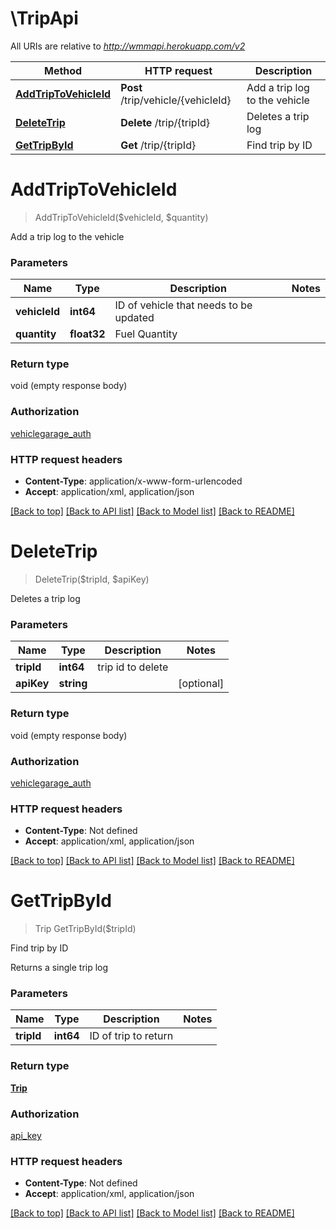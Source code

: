 # \TripApi

All URIs are relative to *http://wmmapi.herokuapp.com/v2*

Method | HTTP request | Description
------------- | ------------- | -------------
[**AddTripToVehicleId**](TripApi.md#AddTripToVehicleId) | **Post** /trip/vehicle/{vehicleId} | Add a trip log to the vehicle
[**DeleteTrip**](TripApi.md#DeleteTrip) | **Delete** /trip/{tripId} | Deletes a trip log
[**GetTripById**](TripApi.md#GetTripById) | **Get** /trip/{tripId} | Find trip by ID


# **AddTripToVehicleId**
> AddTripToVehicleId($vehicleId, $quantity)

Add a trip log to the vehicle




### Parameters

Name | Type | Description  | Notes
------------- | ------------- | ------------- | -------------
 **vehicleId** | **int64**| ID of vehicle that needs to be updated | 
 **quantity** | **float32**| Fuel Quantity | 

### Return type

void (empty response body)

### Authorization

[vehiclegarage_auth](../README.md#vehiclegarage_auth)

### HTTP request headers

 - **Content-Type**: application/x-www-form-urlencoded
 - **Accept**: application/xml, application/json

[[Back to top]](#) [[Back to API list]](../README.md#documentation-for-api-endpoints) [[Back to Model list]](../README.md#documentation-for-models) [[Back to README]](../README.md)

# **DeleteTrip**
> DeleteTrip($tripId, $apiKey)

Deletes a trip log




### Parameters

Name | Type | Description  | Notes
------------- | ------------- | ------------- | -------------
 **tripId** | **int64**| trip id to delete | 
 **apiKey** | **string**|  | [optional] 

### Return type

void (empty response body)

### Authorization

[vehiclegarage_auth](../README.md#vehiclegarage_auth)

### HTTP request headers

 - **Content-Type**: Not defined
 - **Accept**: application/xml, application/json

[[Back to top]](#) [[Back to API list]](../README.md#documentation-for-api-endpoints) [[Back to Model list]](../README.md#documentation-for-models) [[Back to README]](../README.md)

# **GetTripById**
> Trip GetTripById($tripId)

Find trip by ID

Returns a single trip log


### Parameters

Name | Type | Description  | Notes
------------- | ------------- | ------------- | -------------
 **tripId** | **int64**| ID of trip to return | 

### Return type

[**Trip**](Trip.md)

### Authorization

[api_key](../README.md#api_key)

### HTTP request headers

 - **Content-Type**: Not defined
 - **Accept**: application/xml, application/json

[[Back to top]](#) [[Back to API list]](../README.md#documentation-for-api-endpoints) [[Back to Model list]](../README.md#documentation-for-models) [[Back to README]](../README.md)

